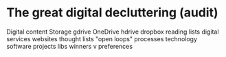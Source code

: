 ﻿# The great digital decluttering (audit)

Digital content
Storage
gdrive
OneDrive
hdrive
dropbox
reading lists
digital services
websites
thought lists
"open loops"
processes
technology
software
projects
libs
winners v preferences
